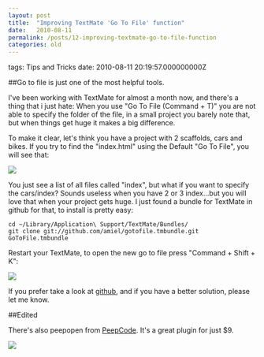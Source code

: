 ```yaml
---
layout: post
title:  "Improving TextMate 'Go To File' function"
date:   2010-08-11
permalink: /posts/12-improving-textmate-go-to-file-function
categories: old
---
```


tags: Tips and Tricks date: 2010-08-11 20:19:57.000000000Z

##Go to file is just one of the most helpful tools.

I've been working with TextMate for almost a month now, and there's a thing that i just hate:
When you use "Go To File (Command + T)" you are not able to specify the folder of the file,
in a small project you barely note that, but when things get huge it makes a big difference.

To make it clear, let's think you have a project with 2 scaffolds, cars and bikes.
If you try to find the "index.html" using the Default "Go To File", you will see that:

![](https://img.skitch.com/20110906-ndrb4rujd3xgieptt598j89y8s.jpg)

You just see a list of all files called "index", but what if you want to specify the cars/index?
Sounds useless when you have 2 or 3 index...but you will love that when your project gets huge.
I just found a bundle for TextMate in github for that, to install is pretty easy:

    cd ~/Library/Application\ Support/TextMate/Bundles/
    git clone git://github.com/amiel/gotofile.tmbundle.git GoToFile.tmbundle

Restart your TextMate, to open the new go to file press "Command + Shift + K":

![](https://img.skitch.com/20110906-x1p4jft6qb7i5attp7em86n52f.jpg)


If you prefer take a look at [github](http://github.com/amiel/gotofile.tmbundle), and if you have a better solution, please let me know.

##Edited

There's also peepopen from [PeepCode](http://peepcode.com/products/peepopen).
It's a great plugin for just $9.

![](https://img.skitch.com/20110906-cf68qy1fdx12bjm5h4ufrm6x8e.jpg)
